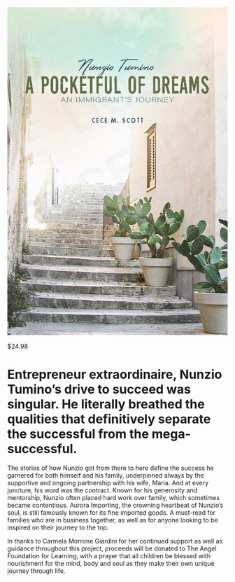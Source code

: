 <img src="/a-pocket-full-of-dreams.jpg" alt="A Pocketful of Dreams Book Cover" style="width:200"/>

$24.98

# Entrepreneur extraordinaire, Nunzio Tumino’s drive to succeed was singular. He literally breathed the qualities that definitively separate the successful from the mega-successful.

The stories of how Nunzio got from there to here define the success he garnered for both himself and his family, underpinned always by the supportive and ongoing partnership with his wife, Maria. And at every juncture, his word was the contract. Known for his generosity and mentorship, Nunzio often placed hard work over family, which sometimes became contentious. Aurora Importing, the crowning heartbeat of Nunzio’s soul, is still famously known for its fine imported goods. A must-read for families who are in business together, as well as for anyone looking to be inspired on their journey to the top.

In thanks to Carmela Morrone Giardini for her continued support as well as guidance throughout this project, proceeds will be donated to The Angel Foundation for Learning, with a prayer that all children be blessed with nourishment for the mind, body and soul as they make their own unique journey through life.


